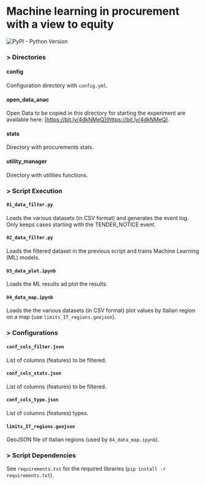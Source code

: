 # Machine learning in procurement with a view to equity

![PyPI - Python Version](https://img.shields.io/badge/python-3.12-3776AB?logo=python)

### > Directories

#### config
Configuration directory with ```config.yml```.  

#### open_data_anac
Open Data to be copied in this directory for starting the experiment are available here: [https://bit.ly/4dkNMeQ](https://bit.ly/4dkNMeQ).  

#### stats
Directory with procurements stats.

#### utility_manager
Directory with utilities functions.

### > Script Execution

#### ```01_data_filter.py```
Loads the various datasets (in CSV format) and generates the event log. Only keeps cases starting with the TENDER_NOTICE event.  

#### ```02_data_filter.py```
Loads the filtered dataset in the previous script and trains Machine Learning (ML) models.  

#### ```03_data_plot.ipynb```
Loads the ML results ad plot the results.  

#### ```04_data_map.ipynb```
Loads the the various datasets (in CSV format) plot values by Italian region on a map (use ```limits_IT_regions.geojson```).  

### > Configurations

#### ```conf_cols_filter.json```
List of columns (features) to be filtered.  

#### ```conf_cols_stats.json```
List of columns (features) to be filtered.  

#### ```conf_cols_type.json```
List of columns (features) types.  

#### ```limits_IT_regions.geojson```
GeoJSON file of Italian regions (used by ```04_data_map.ipynb```).  

### > Script Dependencies
See ```requirements.txt``` for the required libraries (```pip install -r requirements.txt```).  
